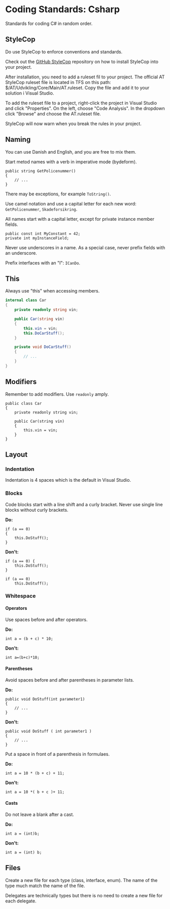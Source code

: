 # Coding Standards: Csharp

Standards for coding C\# in random order.

## StyleCop

Do use StyleCop to enforce conventions and standards.

Check out the [GitHub StyleCop](https://github.com/DotNetAnalyzers/StyleCopAnalyzers) repository on how to install StyleCop into your project.

After installation, you need to add a ruleset fil to your project. The official AT StyleCop ruleset file is located in TFS on this path: $/AT/Udvikling/Core/Main/AT.ruleset.  Copy the file and add it to your solution i Visual Studio.

To add the ruleset file to a project, right-click the project in Visual Studio and click "Properties".  On the left, choose "Code Analysis".  In the dropdown click "Browse" and choose the AT.ruleset file.

StyleCop will now warn when you break the rules in your project.

## Naming

You can use Danish and English, and you are free to mix them.

Start metod names with a verb in imperative mode \(bydeform\).

```
public string GetPolicenummer()
{
    // ...
}
```

There may be exceptions, for example `ToString()`.

Use camel notation and use a capital letter for each new word: `GetPolicenummer`, `Skadeforsikring`.

All names start with a capital letter, except for private instance member fields.

```Csharp
public const int MyConstant = 42;
private int myInstanceField;
```

Never use underscores in a name.  As a special case, never prefix fields with an underscore.

Prefix interfaces with an "I": `ICanDo`.

## This

Always use "this" when accessing members.

```C\#
internal class Car
{
    private readonly string vin;

    public Car(string vin)
    {
        this.vin = vin;
        this.DoCarStuff();
    }

    private void DoCarStuff()
    {
        // ...
    }
}
```

## Modifiers

Remember to add modifiers.  Use `readonly` amply.

```
public class Car
{
    private readonly string vin;

    public Car(string vin)
    {
        this.vin = vin;
    }
}
```

## Layout

### Indentation

Indentation is 4 spaces which is the default in Visual Studio.

### Blocks

Code blocks start with a line shift and a curly bracket.  Never use single line blocks without curly brackets.

**Do:**

```
if (a == 0)
{
    this.DoStuff();
}
```

**Don't:**

```
if (a == 0) {
    this.DoStuff();
}
```

```
if (a == 0)
    this.DoStuff();
```

### Whitespace

#### Operators

Use spaces before and after operators.

**Do:**

```
int a = (b + c) * 10;
```

**Don't:**

```
int a=(b+c)*10;
```

#### Parentheses

Avoid spaces before and after parentheses in parameter lists.

**Do:**

```
public void DoStuff(int parameter1)
{
    // ...
}
```

**Don't:**

```
public void DoStuff ( int parameter1 )
{
    // ...
}
```

Put a space in front of a parenthesis in formulaes.

**Do:**

```
int a = 10 * (b + c) + 11;
```

**Don't:**

```
int a = 10 *( b + c )+ 11;
```

#### Casts

Do not leave a blank after a cast.

**Do:**

```
int a = (int)b;
```

**Don't:**

```
int a = (int) b;
```

## Files

Create a new file for each type \(class, interface, enum\).  The name of the type much match the name of the file.

Delegates are technically types but there is no need to create a new file for each delegate.

